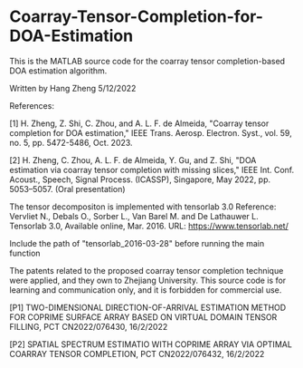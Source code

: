 # Coarray-Tensor-Completion-for-DOA-Estimation
This is the MATLAB source code for the coarray tensor completion-based DOA estimation algorithm.

Written by Hang Zheng
5/12/2022

References: 

[1] H. Zheng, Z. Shi, C. Zhou, and A. L. F. de Almeida, "Coarray tensor completion for DOA estimation," IEEE Trans. Aerosp. Electron. Syst., vol. 59, no. 5, pp. 5472-5486, Oct. 2023.

[2] H. Zheng, C. Zhou, A. L. F. de Almeida, Y. Gu, and Z. Shi, "DOA estimation via coarray tensor completion with missing slices," IEEE Int. Conf. Acoust., Speech, Signal Process. (ICASSP), Singapore, May 2022, pp. 5053–5057. (Oral presentation)

The tensor decompositon is implemented with tensorlab 3.0
Reference:
Vervliet N., Debals O., Sorber L., Van Barel M. and De Lathauwer L. Tensorlab 3.0, Available online, Mar. 2016. URL: https://www.tensorlab.net/

Include the path of "tensorlab_2016-03-28" before running the main function

The patents related to the proposed coarray tensor completion technique were applied, and they own to Zhejiang University. This source code is for learning and communication only, and it is forbidden for commercial use.

[P1] TWO-DIMENSIONAL DIRECTION-OF-ARRIVAL ESTIMATION METHOD FOR COPRIME SURFACE ARRAY BASED ON VIRTUAL DOMAIN TENSOR FILLING, PCT CN2022/076430, 16/2/2022

[P2] SPATIAL SPECTRUM ESTIMATIO WITH COPRIME ARRAY VIA OPTIMAL COARRAY TENSOR COMPLETION, PCT CN2022/076432, 16/2/2022
